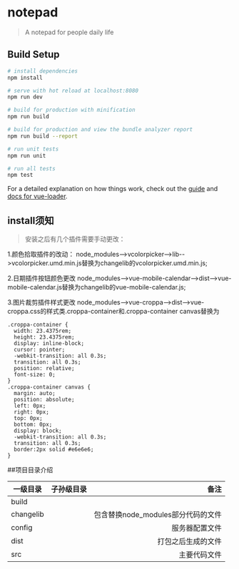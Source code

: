 # notepad

> A notepad for people daily life

## Build Setup

``` bash
# install dependencies
npm install

# serve with hot reload at localhost:8080
npm run dev

# build for production with minification
npm run build

# build for production and view the bundle analyzer report
npm run build --report

# run unit tests
npm run unit

# run all tests
npm test
```

For a detailed explanation on how things work, check out the [guide](http://vuejs-templates.github.io/webpack/) and [docs for vue-loader](http://vuejs.github.io/vue-loader).

## install须知

> 安装之后有几个插件需要手动更改：

1.颜色拾取插件的改动：
node_modules-->vcolorpicker-->lib-->vcolorpicker.umd.min.js替换为changelib的vcolorpicker.umd.min.js;

2.日期插件按钮颜色更改
node_modules-->vue-mobile-calendar-->dist-->vue-mobile-calendar.js替换为changelib的vue-mobile-calendar.js;

3.图片裁剪插件样式更改
node_modules-->vue-croppa-->dist-->vue-croppa.css的样式类.croppa-container和.croppa-container canvas替换为

```
.croppa-container {
  width: 23.4375rem;
  height: 23.4375rem;
  display: inline-block;
  cursor: pointer;
  -webkit-transition: all 0.3s;
  transition: all 0.3s;
  position: relative;
  font-size: 0;
}
.croppa-container canvas {
  margin: auto;
  position: absolute;
  left: 0px;
  right: 0px;
  top: 0px;
  bottom: 0px;
  display: block;
  -webkit-transition: all 0.3s;
  transition: all 0.3s;
  border:2px solid #e6e6e6;
}
```

##项目目录介绍

一级目录|子孙级目录|备注
--|:--:|--:
build||
changelib||包含替换node_modules部分代码的文件
config||服务器配置文件
dist||打包之后生成的文件
src||主要代码文件


